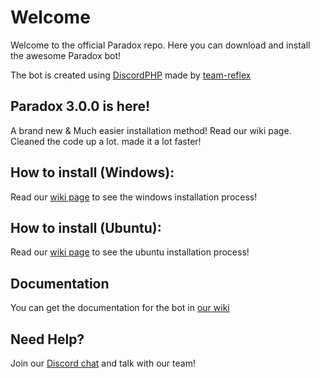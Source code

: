 Welcome
======
Welcome to the official Paradox repo. Here you can download and install the awesome Paradox bot!

The bot is created using [DiscordPHP](https://github.com/teamreflex/DiscordPHP) made by [team-reflex](https://github.com/teamrelfex)

Paradox 3.0.0 is here!
------
A brand new & Much easier installation method! Read our wiki page.<br>
Cleaned the code up a lot. made it a lot faster!

How to install (Windows):
------
Read our [wiki page](https://github.com/proxikal/DiscordPHPBot/wiki/How-To-Install-for-Windows) to see the windows installation process!

How to install (Ubuntu):
------
Read our [wiki page](https://github.com/proxikal/DiscordPHPBot/wiki/How-to-install-for-Ubuntu) to see the ubuntu installation process!

Documentation
------
You can get the documentation for the bot in [our wiki](https://github.com/proxikal/DiscordPHPBot/wiki)

Need Help?
------
Join our [Discord chat](https://discord.gg/0pTKzt2BDIqDS4oW) and talk with our team!
